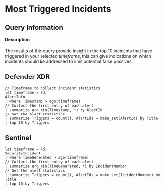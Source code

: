 # Most Triggered Incidents

## Query Information

#### Description
The results of this query provide insight in the top 10 incidents that have triggered in your selected *timeframe*, this can give indications on which incidents should be addressed to limit potential false positives.

## Defender XDR
```KQL
// Timeframe to collect incident statistics
let timeframe = 7d;
AlertInfo
| where Timestamp > ago(timeframe)
// Collect the first entry of each alert
| summarize arg_min(Timestamp, *) by AlertId
// Get the alert statistics
| summarize Triggers = count(), AlertIds = make_set(AlertId) by Title
| top 10 by Triggers

```
## Sentinel
```KQL
let timeframe = 7d;
SecurityIncident
| where TimeGenerated > ago(timeframe)
// Collect the first entry of each alert
| summarize arg_min(TimeGenerated, *) by IncidentNumber
// Get the alert statistics
| summarize Triggers = count(), AlertIds = make_set(IncidentNumber) by Title
| top 10 by Triggers
```
